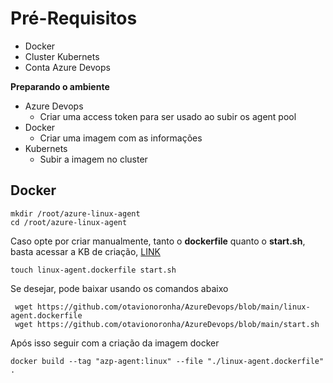 # Pré-Requisitos

 - Docker
 - Cluster Kubernets
 - Conta Azure Devops

**Preparando o ambiente**

 - Azure Devops
	 -  Criar uma access token para ser usado ao subir os agent pool
 - Docker
	 - Criar uma imagem com as informações
 - Kubernets
	 - Subir a imagem no cluster

## Docker

    mkdir /root/azure-linux-agent
    cd /root/azure-linux-agent
Caso opte por criar manualmente, tanto o **dockerfile** quanto o **start.sh**, basta acessar a KB de criação, [LINK](https://learn.microsoft.com/en-us/azure/devops/pipelines/agents/docker?view=azure-devops)

    touch linux-agent.dockerfile start.sh

Se desejar, pode baixar usando os comandos abaixo
	
     wget https://github.com/otavionoronha/AzureDevops/blob/main/linux-agent.dockerfile
     wget https://github.com/otavionoronha/AzureDevops/blob/main/start.sh
   
   Após isso seguir com a criação da imagem docker
   
    docker build --tag "azp-agent:linux" --file "./linux-agent.dockerfile" .